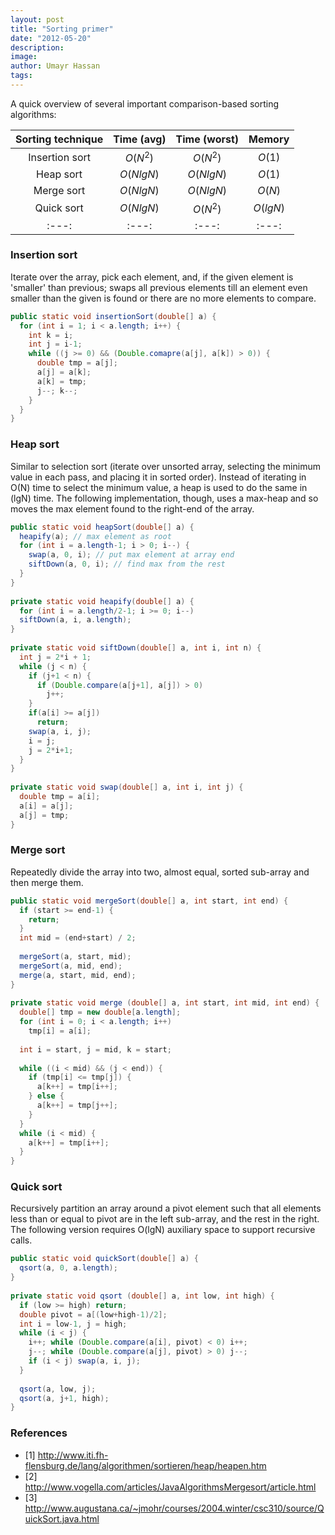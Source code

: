 ```yaml
---
layout: post
title: "Sorting primer"
date: "2012-05-20"
description:
image: 
author: Umayr Hassan
tags:
---
```


A quick overview of several important comparison-based sorting algorithms:

|Sorting technique|Time (avg)|Time (worst)|Memory|
|:---:|:---:|:---:|:---:|
|Insertion sort|$O(N^2)$|$O(N^2)$|$O(1)$|
|Heap sort|$O(NlgN)$|$O(NlgN)$|$O(1)$|
|Merge sort|$O(NlgN)$|$O(NlgN)$|$O(N)$|
|Quick sort|$O(NlgN)$|$O(N^2)$|$O(lgN)$|
|:---:|:---:|:---:|:---:|


### Insertion sort

Iterate over the array, pick each element, and, if the given element is 'smaller' than previous; 
swaps all previous elements till an element even smaller than the given is found or there are no more elements to compare.

```java
public static void insertionSort(double[] a) {
  for (int i = 1; i < a.length; i++) {
    int k = i;
    int j = i-1;
    while ((j >= 0) && (Double.comapre(a[j], a[k]) > 0)) {
      double tmp = a[j];
      a[j] = a[k];
      a[k] = tmp;
      j--; k--;
    }
  }
}
```

### Heap sort

Similar to selection sort (iterate over unsorted array, selecting the minimum value in each pass, and placing it in 
sorted order). Instead of iterating in O(N) time to select the minimum value, a heap is used to do the same in (lgN) time. 
The following implementation, though, uses a max-heap and so moves the max element found to the right-end of the array.

```java
public static void heapSort(double[] a) {
  heapify(a); // max element as root
  for (int i = a.length-1; i > 0; i--) {
    swap(a, 0, i); // put max element at array end
    siftDown(a, 0, i); // find max from the rest
  }
}
 
private static void heapify(double[] a) {
  for (int i = a.length/2-1; i >= 0; i--)
  siftDown(a, i, a.length);
}
 
private static void siftDown(double[] a, int i, int n) {
  int j = 2*i + 1;
  while (j < n) {
    if (j+1 < n) {
      if (Double.compare(a[j+1], a[j]) > 0)
        j++;
    }
    if(a[i] >= a[j])
      return;
    swap(a, i, j);
    i = j;
    j = 2*i+1;
  }
}
 
private static void swap(double[] a, int i, int j) {
  double tmp = a[i];
  a[i] = a[j];
  a[j] = tmp;
}
```

### Merge sort

Repeatedly divide the array into two, almost equal, sorted sub-array and then merge them.

```java
public static void mergeSort(double[] a, int start, int end) {
  if (start >= end-1) {
    return;
  }
  int mid = (end+start) / 2;
 
  mergeSort(a, start, mid);
  mergeSort(a, mid, end);
  merge(a, start, mid, end);
}
 
private static void merge (double[] a, int start, int mid, int end) {
  double[] tmp = new double[a.length];
  for (int i = 0; i < a.length; i++)
    tmp[i] = a[i];
 
  int i = start, j = mid, k = start;
 
  while ((i < mid) && (j < end)) {
    if (tmp[i] <= tmp[j]) {
      a[k++] = tmp[i++];
    } else {
      a[k++] = tmp[j++];
    }
  }
  while (i < mid) {
    a[k++] = tmp[i++];
  }
}
```
### Quick sort

Recursively partition an array around a pivot element such that all elements less than or equal to pivot are in the 
left sub-array, and the rest in the right. The following version requires O(lgN) auxiliary space to support recursive calls.

```java
public static void quickSort(double[] a) {
  qsort(a, 0, a.length);
}
 
private static void qsort (double[] a, int low, int high) {
  if (low >= high) return;
  double pivot = a[(low+high-1)/2];
  int i = low-1, j = high;
  while (i < j) {
    i++; while (Double.compare(a[i], pivot) < 0) i++;
    j--; while (Double.compare(a[j], pivot) > 0) j--;
    if (i < j) swap(a, i, j);
  }
 
  qsort(a, low, j);
  qsort(a, j+1, high);
}
```

### References

* [1] http://www.iti.fh-flensburg.de/lang/algorithmen/sortieren/heap/heapen.htm 
* [2] http://www.vogella.com/articles/JavaAlgorithmsMergesort/article.html 
* [3] http://www.augustana.ca/~jmohr/courses/2004.winter/csc310/source/QuickSort.java.html
